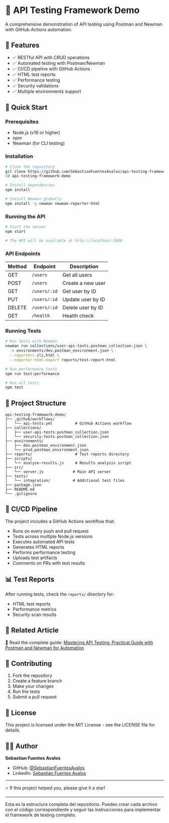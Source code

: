 # 🧪 API Testing Framework Demo

A comprehensive demonstration of API testing using Postman and Newman with GitHub Actions automation.

## 🌟 Features

- ✅ RESTful API with CRUD operations
- ✅ Automated testing with Postman/Newman
- ✅ CI/CD pipeline with GitHub Actions
- ✅ HTML test reports
- ✅ Performance testing
- ✅ Security validations
- ✅ Multiple environments support

## 🚀 Quick Start

### Prerequisites
- Node.js (v16 or higher)
- npm
- Newman (for CLI testing)

### Installation

```bash
# Clone the repository
git clone https://github.com/SebastianFuentesAvalos/api-testing-framework-demo.git
cd api-testing-framework-demo

# Install dependencies
npm install

# Install Newman globally
npm install -g newman newman-reporter-html
```

### Running the API

```bash
# Start the server
npm start

# The API will be available at http://localhost:3000
```

### API Endpoints

| Method | Endpoint | Description |
|--------|----------|-------------|
| GET | `/users` | Get all users |
| POST | `/users` | Create a new user |
| GET | `/users/:id` | Get user by ID |
| PUT | `/users/:id` | Update user by ID |
| DELETE | `/users/:id` | Delete user by ID |
| GET | `/health` | Health check |

### Running Tests

```bash
# Run tests with Newman
newman run collections/user-api-tests.postman_collection.json \
  -e environments/dev.postman_environment.json \
  --reporters cli,html \
  --reporter-html-export reports/test-report.html

# Run performance tests
npm run test:performance

# Run all tests
npm test
```

## 📁 Project Structure

```
api-testing-framework-demo/
├── .github/workflows/
│   └── api-tests.yml          # GitHub Actions workflow
├── collections/
│   ├── user-api-tests.postman_collection.json
│   └── security-tests.postman_collection.json
├── environments/
│   ├── dev.postman_environment.json
│   └── prod.postman_environment.json
├── reports/                   # Test reports directory
├── scripts/
│   └── analyze-results.js     # Results analysis script
├── src/
│   └── server.js             # Main API server
├── tests/
│   └── integration/          # Additional test files
├── package.json
├── README.md
└── .gitignore
```

## 🤖 CI/CD Pipeline

The project includes a GitHub Actions workflow that:

- Runs on every push and pull request
- Tests across multiple Node.js versions
- Executes automated API tests
- Generates HTML reports
- Performs performance testing
- Uploads test artifacts
- Comments on PRs with test results

## 📊 Test Reports

After running tests, check the `reports/` directory for:

- HTML test reports
- Performance metrics
- Security scan results

## 🔗 Related Article

📖 Read the complete guide: [Mastering API Testing: Practical Guide with Postman and Newman for Automation](https://dev.to/sebastianfuentesavalos/mastering-api-testing-practical-guide-with-postman-and-newman-for-automation-5bm4)

## 🤝 Contributing

1. Fork the repository
2. Create a feature branch
3. Make your changes
4. Run the tests
5. Submit a pull request

## 📄 License

This project is licensed under the MIT License - see the LICENSE file for details.

## 🙋‍♂️ Author

**Sebastian Fuentes Avalos**

- GitHub: [@SebastianFuentesAvalos](https://github.com/SebastianFuentesAvalos)
- LinkedIn: [Sebastian Fuentes Avalos](https://linkedin.com/in/sebastian-fuentes-avalos)

---

⭐ If this project helped you, please give it a star!

---

Esta es la estructura completa del repositorio. Puedes crear cada archivo con el código correspondiente y seguir las instrucciones para implementar el framework de testing completo.